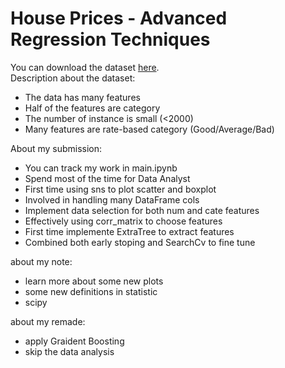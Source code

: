 # House Prices - Advanced Regression Techniques
You can download the dataset [here](https://www.kaggle.com/competitions/house-prices-advanced-regression-techniques/overview).  
Description about the dataset: 
+ The data has many features
+ Half of the features are category
+ The number of instance is small (<2000)
+ Many features are rate-based category (Good/Average/Bad)

About my submission: 
+ You can track my work in main.ipynb
+ Spend most of the time for Data Analyst 
+ First time using sns to plot scatter and boxplot
+ Involved in handling many DataFrame cols 
+ Implement data selection for both num and cate features
+ Effectively using corr_matrix to choose features
+ First time implemente ExtraTree to extract features 
+ Combined both early stoping and SearchCv to fine tune

about my note:
+ learn more about some new plots
+ some new definitions in statistic 
+ scipy

about my remade: 
+ apply Graident Boosting 
+ skip the data analysis